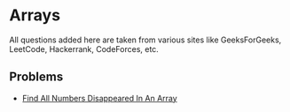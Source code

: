 # Arrays
All questions added here are taken from various sites like GeeksForGeeks, LeetCode, Hackerrank, CodeForces, etc.

## Problems
- [Find All Numbers Disappeared In An Array](https://github.com/srsandy/Data-Structures-and-Algorithms-in-Java-2nd-Edition-by-Robert-Lafore/tree/master/Practice%20Questions/Arrays/Find%20All%20Numbers%20Disappeared%20In%20An%20Array)
